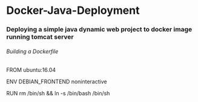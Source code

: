 # Docker-Java-Deployment  
### Deploying a simple java dynamic web project to docker image running tomcat server  
###### Building a Dockerfile

[//]: <> (Using Ubuntu base image)
FROM ubuntu:16.04

[//]: <> (Skips any post interactive post installation steps)
ENV DEBIAN_FRONTEND noninteractive

[//]: <> (In all remotely recent versions of Ubuntu, /bin/sh is just a symbolic link to /bin/dash.)
[//]: <> (So make sure that whatever is currently called /bin/sh is backed up somewhere if it's important,)
[//]: <> (then delete it and make a new link.)
RUN rm /bin/sh && ln -s /bin/bash /bin/sh

  
